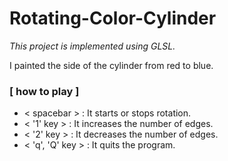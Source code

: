 # Rotating-Color-Cylinder
*This project is implemented using GLSL.*

I painted the side of the cylinder from red to blue.
### [ how to play ]
* < spacebar > : It starts or stops rotation.
* < '1' key >  : It increases the number of edges.
* < '2' key >  : It decreases the number of edges.
* < 'q', 'Q' key > : It quits the program.
